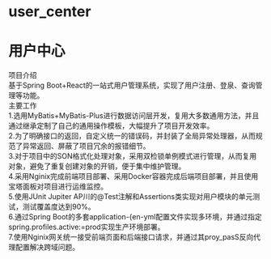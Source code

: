 # user_center  
用户中心  
=
项目介绍  
基于Spring Boot+React的一站式用户管理系统，实现了用户注册、登泉、查询管理等功能。  
主要工作  
1.选用MyBatis+MyBatis-Plus进行数据访问层开发，复用大多数通用方法，并且通过继承定制了自己的通用操作模板，大幅提升了项目开发效率。  
2.为了明确接口的返回，自定义统一的错误码，并封装了全局异常处理器，从而规范了异常返回、屏蔽了项目冗余的报错细节。  
3.对于项目中的SON格式化处理对象，采用双检锁单例模式进行管理，从而复用对象，避免了重复创建对象的开销，便于集中维护管理。  
4.采用Nginⅸ完成前端项目部署、采用Docker容器完成后端项目部署，并且使用宝塔面板对项目进行运维监控。  
5.使用JUnit Jupiter AP川的@Test注解和Assertions类实现对用户模块的单元测试，测试覆盖度达到90%。  
6.通过Spring Boot的多套application-{en-yml配置文件实现多环境，并通过指定spring.profiles.active:=prod实现生产环境部署。  
7.使用Nginⅸ网关统一接受前端页面和后端接口请求，并通过其proy_pasS反向代理配置解决跨域问题。  
